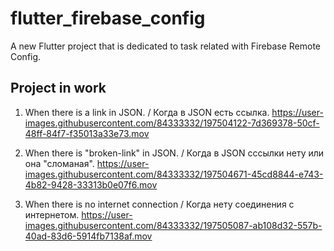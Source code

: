 # flutter_firebase_config

A new Flutter project that is dedicated to task related with Firebase Remote Config.

## Project in work
1. When there is a link in JSON. / Когда в JSON есть ссылка.
https://user-images.githubusercontent.com/84333332/197504122-7d369378-50cf-48ff-84f7-f35013a33e73.mov

2. When there is "broken-link" in JSON. / Когда в JSON сссылки нету или она "сломаная".
https://user-images.githubusercontent.com/84333332/197504671-45cd8844-e743-4b82-9428-33313b0e07f6.mov

3. When there is no internet connection / Когда нету соединения с интернетом.
https://user-images.githubusercontent.com/84333332/197505087-ab108d32-557b-40ad-83d6-5914fb7138af.mov




